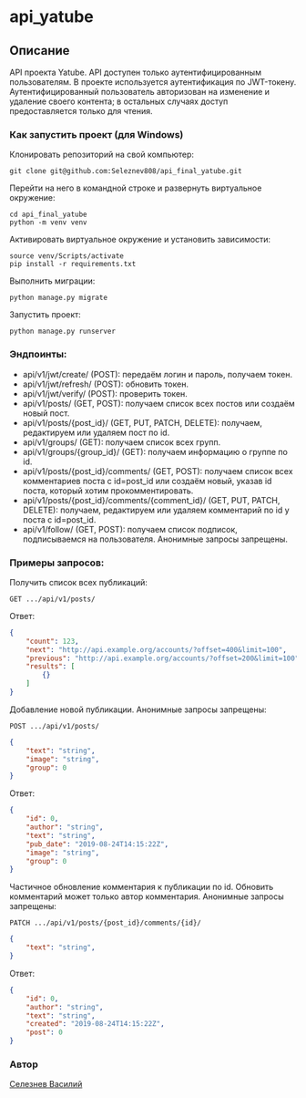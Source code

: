 # api_yatube
## Описание
API проекта Yatube. API доступен только аутентифицированным пользователям. В проекте используется аутентификация по JWT-токену. Аутентифицированный пользователь авторизован на изменение и удаление своего контента; в остальных случаях доступ предоставляется только для чтения.
### Как запустить проект (для Windows)
Клонировать репозиторий на свой компьютер:
```
git clone git@github.com:Seleznev808/api_final_yatube.git
```
Перейти на него в командной строке и развернуть виртуальное окружение:
```
cd api_final_yatube
python -m venv venv
```
Активировать виртуальное окружение и установить зависимости:
```
source venv/Scripts/activate
pip install -r requirements.txt
```
Выполнить миграции:
```
python manage.py migrate
```
Запустить проект:
```
python manage.py runserver
```
### Эндпоинты:

* api/v1/jwt/create/ (POST): передаём логин и пароль, получаем токен.
* api/v1/jwt/refresh/ (POST): обновить токен.
* api/v1/jwt/verify/ (POST): проверить токен.
* api/v1/posts/ (GET, POST): получаем список всех постов или создаём новый пост.
* api/v1/posts/{post_id}/ (GET, PUT, PATCH, DELETE): получаем, редактируем или удаляем пост по id.
* api/v1/groups/ (GET): получаем список всех групп.
* api/v1/groups/{group_id}/ (GET): получаем информацию о группе по id.
* api/v1/posts/{post_id}/comments/ (GET, POST): получаем список всех комментариев поста с id=post_id или создаём новый, указав id поста, который хотим прокомментировать.
* api/v1/posts/{post_id}/comments/{comment_id}/ (GET, PUT, PATCH, DELETE): получаем, редактируем или удаляем комментарий по id у поста с id=post_id.
* api/v1/follow/ (GET, POST): получаем список подписок, подписываемся на пользователя. Анонимные запросы запрещены.

### Примеры запросов:
Получить список всех публикаций:
```
GET .../api/v1/posts/
```
Ответ:
```JSON
{
    "count": 123,
    "next": "http://api.example.org/accounts/?offset=400&limit=100",
    "previous": "http://api.example.org/accounts/?offset=200&limit=100",
    "results": [
        {}
    ]
}
```
Добавление новой публикации. Анонимные запросы запрещены:
```
POST .../api/v1/posts/
```
```JSON
{
    "text": "string",
    "image": "string",
    "group": 0
}
```
Ответ:
```JSON
{
    "id": 0,
    "author": "string",
    "text": "string",
    "pub_date": "2019-08-24T14:15:22Z",
    "image": "string",
    "group": 0
}
```
Частичное обновление комментария к публикации по id. Обновить комментарий может только автор комментария. Анонимные запросы запрещены:
```
PATCH .../api/v1/posts/{post_id}/comments/{id}/
```
```JSON
{
    "text": "string",
}
```
Ответ:
```JSON
{
    "id": 0,
    "author": "string",
    "text": "string",
    "created": "2019-08-24T14:15:22Z",
    "post": 0
}
```
### Автор
[Селезнев Василий](https://github.com/Seleznev808)

